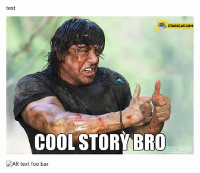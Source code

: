 test

![Alt text](/images/cool-story-bro-sylvester-stallone.jpg?raw=true "test image")


![Alt text](http://starecat.com/content/wp-content/uploads/cool-story-bro-sylvester-stallone.jpg "Foo title")
foo bar